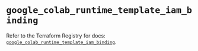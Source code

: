 # `google_colab_runtime_template_iam_binding`

Refer to the Terraform Registry for docs: [`google_colab_runtime_template_iam_binding`](https://registry.terraform.io/providers/hashicorp/google-beta/6.33.0/docs/resources/google_colab_runtime_template_iam_binding).
